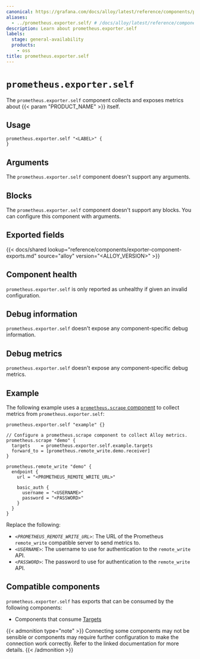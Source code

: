 ```yaml
---
canonical: https://grafana.com/docs/alloy/latest/reference/components/prometheus/prometheus.exporter.self/
aliases:
  - ../prometheus.exporter.self/ # /docs/alloy/latest/reference/components/prometheus.exporter.self/
description: Learn about prometheus.exporter.self
labels:
  stage: general-availability
  products:
    - oss
title: prometheus.exporter.self
---
```


# `prometheus.exporter.self`

The `prometheus.exporter.self` component collects and exposes metrics about {{< param "PRODUCT_NAME" >}} itself.

## Usage

```alloy
prometheus.exporter.self "<LABEL>" {
}
```

## Arguments

The `prometheus.exporter.self` component doesn't support any arguments.

## Blocks

The `prometheus.exporter.self` component doesn't support any blocks. You can configure this component with arguments.

## Exported fields

{{< docs/shared lookup="reference/components/exporter-component-exports.md" source="alloy" version="<ALLOY_VERSION>" >}}

## Component health

`prometheus.exporter.self` is only reported as unhealthy if given an invalid configuration.

## Debug information

`prometheus.exporter.self` doesn't expose any component-specific debug information.

## Debug metrics

`prometheus.exporter.self` doesn't expose any component-specific debug metrics.

## Example

The following example uses a [`prometheus.scrape` component][scrape] to collect metrics from `prometheus.exporter.self`:

```alloy
prometheus.exporter.self "example" {}

// Configure a prometheus.scrape component to collect Alloy metrics.
prometheus.scrape "demo" {
  targets    = prometheus.exporter.self.example.targets
  forward_to = [prometheus.remote_write.demo.receiver]
}

prometheus.remote_write "demo" {
  endpoint {
    url = "<PROMETHEUS_REMOTE_WRITE_URL>"

    basic_auth {
      username = "<USERNAME>"
      password = "<PASSWORD>"
    }
  }
}
```

Replace the following:

* _`<PROMETHEUS_REMOTE_WRITE_URL>`_: The URL of the Prometheus `remote_write` compatible server to send metrics to.
* _`<USERNAME>`_: The username to use for authentication to the `remote_write` API.
* _`<PASSWORD>`_: The password to use for authentication to the `remote_write` API.

[scrape]: ../prometheus.scrape/

<!-- START GENERATED COMPATIBLE COMPONENTS -->

## Compatible components

`prometheus.exporter.self` has exports that can be consumed by the following components:

- Components that consume [Targets](../../../compatibility/#targets-consumers)

{{< admonition type="note" >}}
Connecting some components may not be sensible or components may require further configuration to make the connection work correctly.
Refer to the linked documentation for more details.
{{< /admonition >}}

<!-- END GENERATED COMPATIBLE COMPONENTS -->
